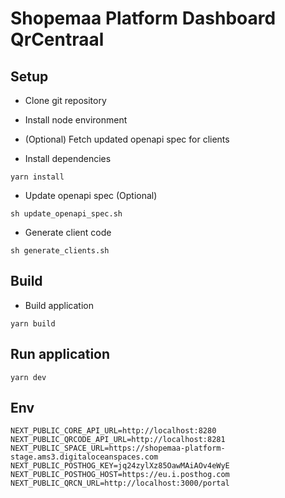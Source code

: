# Shopemaa Platform Dashboard QrCentraal

## Setup

- Clone git repository
- Install node environment
- (Optional) Fetch updated openapi spec for clients

- Install dependencies

```shell
yarn install
```

- Update openapi spec (Optional)

```shell
sh update_openapi_spec.sh
```

- Generate client code

```shell
sh generate_clients.sh
```

## Build

- Build application

```shell
yarn build
```

## Run application

```shell
yarn dev
```

## Env

```text
NEXT_PUBLIC_CORE_API_URL=http://localhost:8280
NEXT_PUBLIC_QRCODE_API_URL=http://localhost:8281
NEXT_PUBLIC_SPACE_URL=https://shopemaa-platform-stage.ams3.digitaloceanspaces.com
NEXT_PUBLIC_POSTHOG_KEY=jq24zylXz85OawMAiAOv4eWyE
NEXT_PUBLIC_POSTHOG_HOST=https://eu.i.posthog.com
NEXT_PUBLIC_QRCN_URL=http://localhost:3000/portal
```
